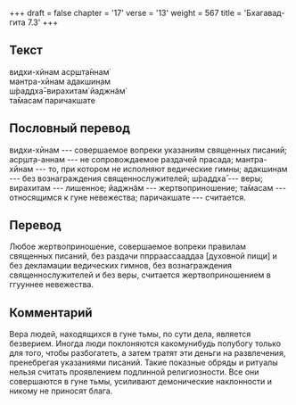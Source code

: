 +++
draft = false
chapter = '17'
verse = '13'
weight = 567
title = 'Бхагавад-гита 7.3'
+++
## Текст

видхи-хӣнам аср̣шт̣а̄ннам̇  
мантра-хӣнам адакшин̣ам  
ш́раддха̄-вирахитам̇ йаджн̃ам̇  
та̄масам̇ паричакшате

## Пословный перевод

видхи-хӣнам --- совершаемое вопреки указаниям священных писаний;
аср̣шт̣а-аннам --- не сопровождаемое раздачей прасада; мантра-хӣнам ---
то, при котором не исполняют ведические гимны; адакшин̣ам --- без
вознаграждения священнослужителей; ш́раддха̄ --- веры; вирахитам ---
лишенное; йаджн̃ам --- жертвоприношение; та̄масам --- относящимся к гуне
невежества; паричакшате --- считается.

## Перевод

Любое жертвоприношение, совершаемое вопреки правилам священных писаний,
без раздачи ппрраассааддаа \[духовной пищи\] и без декламации ведических
гимнов, без вознаграждения священнослужителей и без веры, считается
жертвоприношением в ггууннее невежества.

## Комментарий

Вера людей, находящихся в гуне тьмы, по сути дела, является безверием.
Иногда люди поклоняются какомунибудь полубогу только для того, чтобы
разбогатеть, а затем тратят эти деньги на развлечения, пренебрегая
указаниями писаний. Такие показные обряды и ритуалы нельзя считать
проявлением подлинной религиозности. Все они совершаются в гуне тьмы,
усиливают демонические наклонности и никому не приносят блага.
